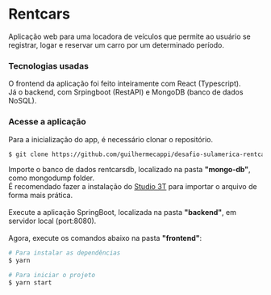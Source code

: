 # Rentcars
Aplicação web para uma locadora de veículos que permite ao usuário se registrar, logar e reservar um carro por um determinado período.

### Tecnologias usadas
O frontend da aplicação foi feito inteiramente com React (Typescript). <br />
Já o backend, com Srpingboot (RestAPI) e MongoDB (banco de dados NoSQL).

### Acesse a aplicação

Para a inicialização do app, é necessário clonar o repositório.
```bash
$ git clone https://github.com/guilhermecappi/desafio-sulamerica-rentcars.git
```

Importe o banco de dados rentcarsdb, localizado na pasta **"mongo-db"**, como mongodump folder. <br />
É recomendado fazer a instalação do <a href="https://studio3t.com/download/" target="_blank">Studio 3T</a> para importar o arquivo de forma mais prática. <br />
<br />
Execute a aplicação SpringBoot, localizada na pasta **"backend"**, em servidor local (port:8080). <br />
<br />
Agora, execute os comandos abaixo na pasta **"frontend"**:
```bash
# Para instalar as dependências
$ yarn

# Para iniciar o projeto
$ yarn start
```
